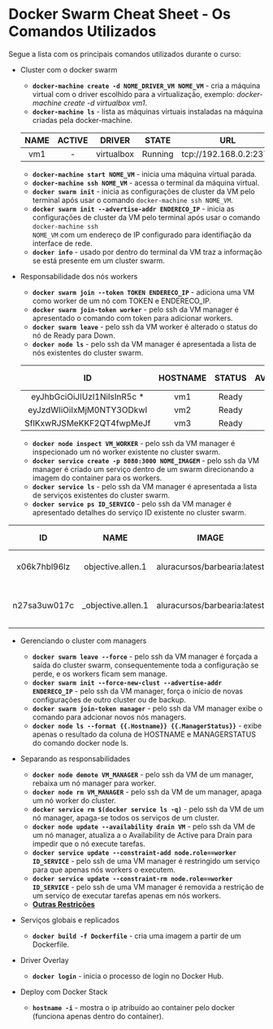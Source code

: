 #  Docker Swarm Cheat Sheet - Os Comandos Utilizados #


Segue a lista com os principais comandos utilizados durante o curso:

* Cluster com o docker swarm
  * __```docker-machine create -d NOME_DRIVER_VM NOME_VM```__ - cria a máquina virtual com o driver escolhido para a virtualização, exemplo: *docker-machine create -d virtualbox vm1*.   
  * __```docker-machine ls```__ - lista as máquinas virtuais instaladas na máquina criadas pela docker-machine.
   
  | NAME         |    ACTIVE    |    DRIVER    |    STATE     |     URL                |     SWARM    |     DOCKER   |       ERRORS |
  | :----------: | :----------: | :----------: | :----------: | :--------------------: | :----------: | :----------: | :----------: |
  | vm1          |      -       |  virtualbox  |   Running    | tcp://192.168.0.2:2376 |              |   v19.03.3   |              |
  
  * __```docker-machine start NOME_VM```__ - inicia uma máquina virtual parada.
  * __```docker-machine ssh NOME_VM```__ - acessa o terminal da máquina virtual.
  * __```docker swarm init```__ - inicia as configurações de cluster da VM pelo terminal após usar o comando ```docker-machine ssh NOME_VM```.
  * __```docker swarm init --advertise-addr ENDERECO_IP```__ - inicia as configurações de cluster da VM pelo terminal após usar o comando ```docker-machine ssh                                                                        NOME_VM``` com um endereço de IP configurado para identifiação da interface de rede.
  * __```docker info```__ - usado por dentro do terminal da VM traz a informação se está presente em um cluster swarm.

* Responsabilidade dos nós workers
  * __```docker swarm join --token TOKEN ENDERECO_IP```__ - adiciona uma VM como worker de um nó com TOKEN e ENDERECO_IP.
  * __```docker swarm join-token worker```__ - pelo ssh da VM manager é apresentado o comando com token para adicionar workers.
  * __```docker swarm leave```__ - pelo ssh da VM worker é alterado o status do nó de Ready para Down.
  * __```docker node ls```__ - pelo ssh da VM manager é apresentada a lista de nós existentes do cluster swarm.
   
  |               ID           |    HOSTNAME  |    STATUS    | AVAILABILITY |   MANAGER STATUS       | ENGINE VERSION  |
  | :------------------------: | :----------: | :----------: | :----------: | :--------------------: | :-------------: | 
  | eyJhbGciOiJIUzI1NiIsInR5c  * |      vm1     |    Ready     |    Active    |      Leader            |   19.03.3       | 
  | eyJzdWIiOiIxMjM0NTY3ODkwI  |      vm2     |    Ready     |    Active    |                        |   19.03.3       | 
  | SflKxwRJSMeKKF2QT4fwpMeJf  |      vm3     |    Ready     |    Active    |                        |   19.03.3       | 
  
  * __```docker node inspect VM_WORKER```__ - pelo ssh da VM manager é inspecionado um nó worker existente no cluster swarm.
  * __```docker service create -p 8080:3000 NOME_IMAGEM```__ - pelo ssh da VM manager é criado um serviço dentro de um swarm direcionando a imagem do container para os workers.
  * __```docker service ls```__ - pelo ssh da VM manager é apresentada a lista de serviços existentes do cluster swarm.
  * __```docker service ps ID_SERVICO```__ - pelo ssh da VM manager é apresentado detalhes do serviço ID existente no cluster swarm.
  
 |      ID       |            NAME            |              IMAGE              |     NODE     |     DESIRED STATE       |     CURRENT STATE          |   ERROR  |  PORTS   | 
| :-----------: | :------------------------: | :-----------------------------: | :----------: |  :--------------------: | :------------------------: | :------- | :------: |
| x06k7hbl96lz  |     objective.allen.1      |  aluracursos/barbearia:latest   |      vm3     |        Running          |  Running 6 minutes ago     |          |          |
| n27sa3uw017c  |     \_objective.allen.1    |  aluracursos/barbearia:latest   |      vm2     |        Shutdown         |  Failed about a second ago |          |          |

* Gerenciando o cluster com managers
  * __```docker swarm leave --force```__ - pelo ssh da VM manager é forçada a saída do cluster swarm, consequentemente toda a configuração se perde, e os workers ficam sem manage.
  * __```docker swarm init --force-new-clust --advertise-addr ENDERECO_IP```__ - pelo ssh da VM manager, força o início de novas configurações de outro cluster ou de backup.
  * __```docker swarm join-token manager```__ - pelo ssh da VM manager exibe o comando para adcionar novos nós managers.
  * __```docker node ls --format {{.Hostname}} {{.ManagerStatus}}```__ - exibe apenas o resultado da coluna de HOSTNAME e MANAGERSTATUS do comando docker node ls.

* Separando as responsabilidades
  * __```docker node demote VM_MANAGER```__ - pelo ssh da VM de um manager, rebaixa um nó manager para worker.
  * __```docker node rm VM_MANAGER```__ - pelo ssh da VM de um manager, apaga um nó worker do cluster.
  * __```docker service rm $(docker service ls -q)```__ - pelo ssh da VM de um nó manager, apaga-se todos os serviços de um cluster.
  * __```docker node update --availability drain VM```__ - pelo ssh da VM de um nó manager, atualiza a o Availability de Active para Drain para impedir que o nó execute tarefas.
  * __```docker service update --constraint-add node.role==worker ID_SERVICE```__ - pelo ssh de uma VM manager é restringido um serviço para que apenas nós workers o executem.
  * __```docker service update --constraint-rm node.role==worker ID_SERVICE```__ - pelo ssh de uma VM manager é removida a restrição de um serviço de executar tarefas apenas em nós workers.
  * __[Outras Restrições](https://github.com/pvreboucas/docker-swarm-orquestrador/blob/aula-04/aulas/README.md)__


* Serviços globais e replicados
  * __```docker build -f Dockerfile```__ - cria uma imagem a partir de um Dockerfile.
  
* Driver Overlay
  * __```docker login```__ - inicia o processo de login no Docker Hub.
 

* Deploy com Docker Stack
  * __```hostname -i```__ - mostra o ip atribuído ao container pelo docker (funciona apenas dentro do container).

